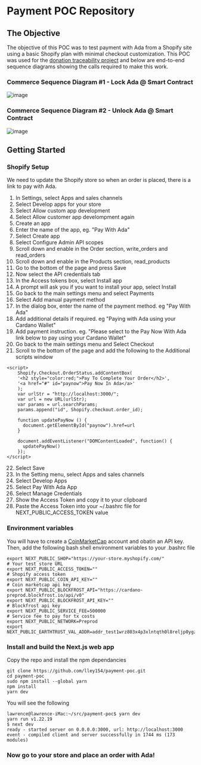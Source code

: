 # Payment POC Repository
## The Objective
The objective of this POC was to test payment with Ada from a Shopify site using a basic Shopify plan with minimal checkout customization.
This POC was used for the [donation traceability project](https://github.com/lley154/traceability-smart-contract) and below are end-to-end sequence diagrams showing the calls required to make this work.

### Commerce Sequence Diagram #1 - Lock Ada @ Smart Contract
![image](https://user-images.githubusercontent.com/7105016/211667690-e5754324-b7d7-4bb2-a36a-ba72c1ff83f0.png)


### Commerce Sequence Diagram #2 - Unlock Ada @ Smart Contract
![image](https://user-images.githubusercontent.com/7105016/211667755-e5a0f766-ae8b-488e-8506-02d56162b985.png)


## Getting Started

### Shopify Setup
We need to update the Shopify store so when an order is placed, there is a link to pay with Ada.
1) In Settings, select Apps and sales channels
2) Select Develop apps for your store
3) Select Allow custom app development
4) Select Allow customer app develompment again
5) Create an app
6) Enter the name of the app, eg. "Pay With Ada" 
7) Select Create app
8) Select Configure Admin API scopes
9) Scroll down and enable in the Order section, write_orders and read_orders
10) Scroll down and enable in the Products section, read_products
11) Go to the bottom of the page and press Save
12) Now select the API credentials tab
13) In the Access tokens box, select Install app
14) A prompt will ask you if you want to install your app, select Install
15) Go back to the main settings menu and select Payments
16) Select Add manual payment method
17) In the dialog box, enter the name of the payment method. eg "Pay With Ada"
18) Add additional details if required. eg "Paying with Ada using your Cardano Wallet"
19) Add payment instruction.  eg. "Please select to the Pay Now With Ada link below to pay using your Cardano Wallet"
20) Go back to the main settings menu and Select Checkout
21) Scroll to the bottom of the page and add the following to the Additional scripts window

```
<script>
    Shopify.Checkout.OrderStatus.addContentBox(
    '<h2 style="color:red;">Pay To Complete Your Order</h2>',
    '<a href="#" id="paynow">Pay Now In Ada</a>'
    );
    var urlStr = "http://localhost:3000/";
    var url = new URL(urlStr);
    var params = url.searchParams;
    params.append("id", Shopify.checkout.order_id);

    function updatePayNow () {
      document.getElementById("paynow").href=url
    }

    document.addEventListener("DOMContentLoaded", function() {
      updatePayNow()
    });
</script>
```
22) Select Save
23) In the Setting menu, select Apps and sales channels
24) Select Develop Apps
25) Select Pay With Ada App
26) Select Manage Credentials
27) Show the Access Token and copy it to your clipboard
28) Paste the Access Token into your ~/.bashrc file for NEXT_PUBLIC_ACCESS_TOKEN value


### Environment variables
You will have to create a [CoinMarketCap](https://coinmarketcap.com/) account and obatin an API key.
Then, add the following bash shell environment variables to your .bashrc file

```
export NEXT_PUBLIC_SHOP="https://your-store.myshopify.com/"           # Your test store URL
export NEXT_PUBLIC_ACCESS_TOKEN=""                                    # Shopify access token
export NEXT_PUBLIC_COIN_API_KEY=""                                    # Coin marketcap api key
export NEXT_PUBLIC_BLOCKFROST_API="https://cardano-preprod.blockfrost.io/api/v0"
export NEXT_PUBLIC_BLOCKFROST_API_KEY=""                              # Blockfrost api key
export NEXT_PUBLIC_SERVICE_FEE=500000                                 # Service fee to pay for tx costs
export NEXT_PUBLIC_NETWORK=Preprod
export NEXT_PUBLIC_EARTHTRUST_VAL_ADDR=addr_test1wrz803x4p3xlntqth0l8reljp0ygz6fz7zyxjxp7mc50t8cz8et8u
```
### Install and build the Next.js web app
Copy the repo and install the npm dependancies
```
git clone https://github.com/lley154/payment-poc.git
cd payment-poc
sudo npm install --global yarn
npm install
yarn dev
```
You will see the following
```
lawrence@lawrence-iMac:~/src/payment-poc$ yarn dev
yarn run v1.22.19
$ next dev
ready - started server on 0.0.0.0:3000, url: http://localhost:3000
event - compiled client and server successfully in 1744 ms (173 modules)
```

### Now go to your store and place an order with Ada!






